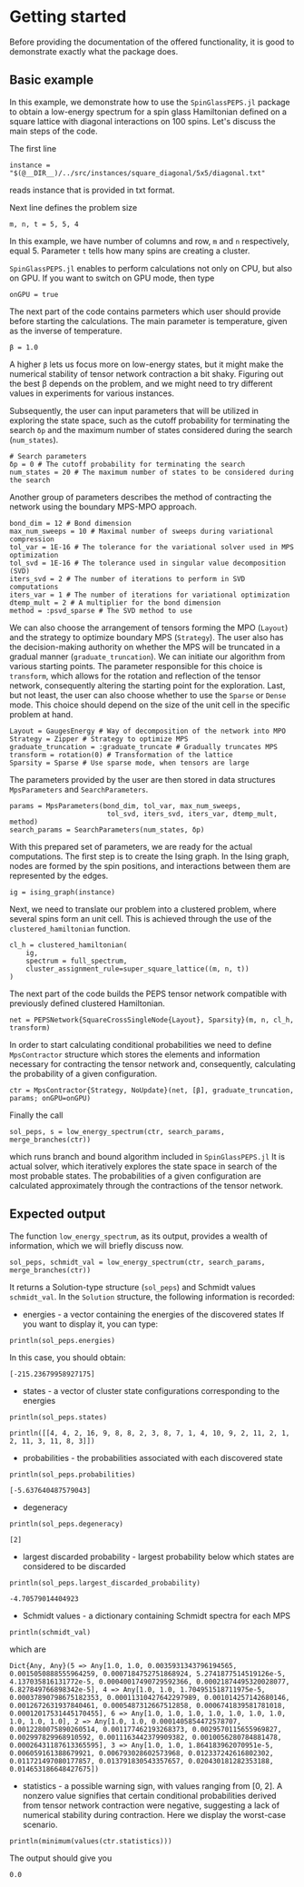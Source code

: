 # Getting started
Before providing the documentation of the offered functionality, it is good to demonstrate exactly what the package does.

## Basic example
In this example, we demonstrate how to use the `SpinGlassPEPS.jl` package to obtain a low-energy spectrum for a spin glass Hamiltonian defined on a square lattice with diagonal interactions on 100 spins. Let's discuss the main steps of the code.

The first line
```@julia
instance = "$(@__DIR__)/../src/instances/square_diagonal/5x5/diagonal.txt"
```
reads instance that is provided in txt format.

Next line defines the problem size
```@julia
m, n, t = 5, 5, 4
```
In this example, we have number of columns and row, `m` and `n` respectively, equal 5. Parameter `t` tells how many spins are creating a cluster.

`SpinGlassPEPS.jl` enables to perform calculations not only on CPU, but also on GPU. If you want to switch on GPU mode, then type
```@julia
onGPU = true
```

The next part of the code contains parmeters which user should provide before starting the calculations.
The main parameter is temperature, given as the inverse of temperature.
```@julia
β = 1.0
```
A higher `β` lets us focus more on low-energy states, but it might make the numerical stability of tensor network contraction a bit shaky. Figuring out the best β depends on the problem, and we might need to try different values in experiments for various instances.

Subsequently, the user can input parameters that will be utilized in exploring the state space, such as the cutoff probability for terminating the search `δp` and the maximum number of states considered during the search (`num_states`).
```@julia
# Search parameters
δp = 0 # The cutoff probability for terminating the search
num_states = 20 # The maximum number of states to be considered during the search
```

Another group of parameters describes the method of contracting the network using the boundary MPS-MPO approach.
```@julia
bond_dim = 12 # Bond dimension
max_num_sweeps = 10 # Maximal number of sweeps during variational compression
tol_var = 1E-16 # The tolerance for the variational solver used in MPS optimization
tol_svd = 1E-16 # The tolerance used in singular value decomposition (SVD)
iters_svd = 2 # The number of iterations to perform in SVD computations
iters_var = 1 # The number of iterations for variational optimization
dtemp_mult = 2 # A multiplier for the bond dimension
method = :psvd_sparse # The SVD method to use
```

We can also choose the arrangement of tensors forming the MPO (`Layout`) and the strategy to optimize boundary MPS (`Strategy`). The user also has the decision-making authority on whether the MPS will be truncated in a gradual manner (`graduate_truncation`). We can initiate our algorithm from various starting points. The parameter responsible for this choice is `transform`, which allows for the rotation and reflection of the tensor network, consequently altering the starting point for the exploration. Last, but not least, the user can also choose whether to use the `Sparse` or `Dense` mode. This choice should depend on the size of the unit cell in the specific problem at hand.
```@julia
Layout = GaugesEnergy # Way of decomposition of the network into MPO
Strategy = Zipper # Strategy to optimize MPS
graduate_truncation = :graduate_truncate # Gradually truncates MPS
transform = rotation(0) # Transformation of the lattice
Sparsity = Sparse # Use sparse mode, when tensors are large
```

The parameters provided by the user are then stored in data structures `MpsParameters` and `SearchParameters`.
```@julia
params = MpsParameters(bond_dim, tol_var, max_num_sweeps, 
                        tol_svd, iters_svd, iters_var, dtemp_mult, method)
search_params = SearchParameters(num_states, δp)
```

With this prepared set of parameters, we are ready for the actual computations. The first step is to create the Ising graph. In the Ising graph, nodes are formed by the spin positions, and interactions between them are represented by the edges.
```@julia
ig = ising_graph(instance)
```

Next, we need to translate our problem into a clustered problem, where several spins form an unit cell. This is achieved through the use of the `clustered_hamiltonian` function.
```@julia
cl_h = clustered_hamiltonian(
    ig,
    spectrum = full_spectrum,
    cluster_assignment_rule=super_square_lattice((m, n, t))
)
```

The next part of the code builds the PEPS tensor network compatible with previously defined clustered Hamiltonian.
```@julia
net = PEPSNetwork{SquareCrossSingleNode{Layout}, Sparsity}(m, n, cl_h, transform)
```

In order to start calculating conditional probabilities we need to define `MpsContractor` structure which stores the elements and information necessary for contracting the tensor network and, consequently, calculating the probability of a given configuration. 
```@julia
ctr = MpsContractor{Strategy, NoUpdate}(net, [β], graduate_truncation, params; onGPU=onGPU)
```

Finally the call
```@julia
sol_peps, s = low_energy_spectrum(ctr, search_params, merge_branches(ctr))
```
which runs branch and bound algorithm included in `SpinGlassPEPS.jl` It is actual solver, which iteratively explores the state space in search of the most probable states. The probabilities of a given configuration are calculated approximately through the contractions of the tensor network.

## Expected output
The function `low_energy_spectrum`, as its output, provides a wealth of information, which we will briefly discuss now.
```@julia
sol_peps, schmidt_val = low_energy_spectrum(ctr, search_params, merge_branches(ctr))
```
It returns a Solution-type structure (`sol_peps`) and Schmidt values `schmidt_val`. In the `Solution` structure, the following information is recorded:
* energies - a vector containing the energies of the discovered states
If you want to display it, you can type:
```@julia
println(sol_peps.energies)
```
In this case, you should obtain:
```@julia
[-215.23679958927175]
```
* states - a vector of cluster state configurations corresponding to the energies
```@julia
println(sol_peps.states)
```
```@julia
println([[4, 4, 2, 16, 9, 8, 8, 2, 3, 8, 7, 1, 4, 10, 9, 2, 11, 2, 1, 2, 11, 3, 11, 8, 3]])
```
* probabilities - the probabilities associated with each discovered state
```@julia
println(sol_peps.probabilities)
```
```@julia
[-5.637640487579043]
```
* degeneracy
```@julia
println(sol_peps.degeneracy)
```
```@julia
[2]
```
* largest discarded probability - largest probability below which states are considered to be discarded
```@julia
println(sol_peps.largest_discarded_probability)
```
```@julia
-4.70579014404923
```
* Schmidt values - a dictionary containing Schmidt spectra for each MPS
```@julia
println(schmidt_val)
```
which are
```@julia
Dict{Any, Any}(5 => Any[1.0, 1.0, 0.0035931343796194565, 0.0015050888555964259, 0.0007184752751868924, 5.2741877514519126e-5, 4.137035816131772e-5, 0.00040017490729592366, 0.00021874495320028077, 6.827849766898342e-5], 4 => Any[1.0, 1.0, 1.704951518711975e-5, 0.00037890798675182353, 0.00011310427642297989, 0.001014257142680146, 0.0012672631937840461, 0.0005487312667512858, 0.0006741839581781018, 0.00012017531445170455], 6 => Any[1.0, 1.0, 1.0, 1.0, 1.0, 1.0, 1.0, 1.0, 1.0, 1.0], 2 => Any[1.0, 1.0, 0.0001405854472578707, 0.0012280075890260514, 0.001177462193268373, 0.0029570115655969827, 0.002997829968910592, 0.0011163442379909382, 0.0010056280784881478, 0.00026431187613365595], 3 => Any[1.0, 1.0, 1.864183962070951e-5, 0.006059161388679921, 0.006793028602573968, 0.012337242616802302, 0.011721497080177857, 0.013791830543357657, 0.020430181282353188, 0.014653186648427675])
```
* statistics - a possible warning sign, with values ranging from [0, 2]. A nonzero value signifies that certain conditional probabilities derived from tensor network contraction were negative, suggesting a lack of numerical stability during contraction. Here we display the worst-case scenario.
```@julia
println(minimum(values(ctr.statistics)))
```
The output should give you
```@julia
0.0
```